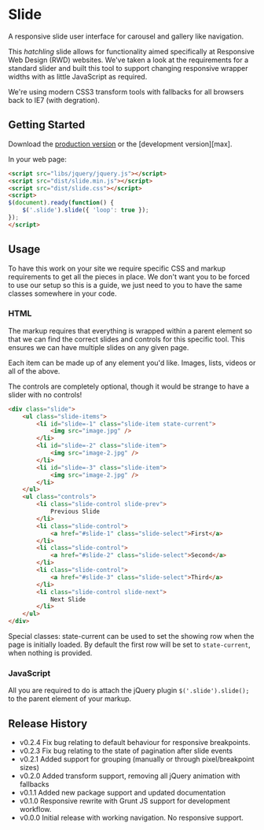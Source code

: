 # Slide

A responsive slide user interface for carousel and gallery like navigation.

This *hatchling* slide allows for functionality aimed specifically at
Responsive Web Design (RWD) websites. We've taken a look at the requirements
for a standard slider and built this tool to support changing responsive wrapper
widths with as little JavaScript as required.

We're using modern CSS3 transform tools with fallbacks for all browsers back
to IE7 (with degration).

## Getting Started
Download the [production version][min] or the [development version][max].

[min]: https://raw.github.com/hatchddigital/hatchling.slide/master/dist/slide.min.js
[min]: https://raw.github.com/hatchddigital/hatchling.slide/master/src/slide.js

In your web page:

```html
<script src="libs/jquery/jquery.js"></script>
<script src="dist/slide.min.js"></script>
<script src="dist/slide.css"></script>
<script>
$(document).ready(function() {
    $('.slide').slide({ 'loop': true });
});
</script>
```

## Usage

To have this work on your site we require specific CSS and markup requirements
to get all the pieces in place. We don't want you to be forced to use our
setup so this is a guide, we just need to you to have the same classes
somewhere in your code.

### HTML

The markup requires that everything is wrapped within a parent element so
that we can find the correct slides and controls for this specific tool. This
ensures we can have multiple slides on any given page.

Each item can be made up of any element you'd like. Images, lists, videos
or all of the above.

The controls are completely optional, though it would be strange to have a
slider with no controls!

```html
<div class="slide">
    <ul class="slide-items">
        <li id="slide=-1" class="slide-item state-current">
            <img src="image.jpg" />
        </li>
        <li id="slide=-2" class="slide-item">
            <img src="image-2.jpg" />
        </li>
        <li id="slide=-3" class="slide-item">
            <img src="image-2.jpg" />
        </li>
    </ul>
    <ul class="controls">
        <li class="slide-control slide-prev">
            Previous Slide
        </li>
        <li class="slide-control">
            <a href="#slide-1" class="slide-select">First</a>
        </li>
        <li class="slide-control">
            <a href="#slide-2" class="slide-select">Second</a>
        </li>
        <li class="slide-control">
            <a href="#slide-3" class="slide-select">Third</a>
        </li>
        <li class="slide-control slide-next">
            Next Slide
        </li>
    </ul>
</div>
```

Special classes: state-current can be used to set the showing row when the
page is initially loaded. By default the first row will be set to
`state-current`, when nothing is provided.

### JavaScript

All you are required to do is attach the jQuery plugin
`$('.slide').slide();` to the parent element of your markup.

## Release History
- v0.2.4 Fix bug relating to default behaviour for responsive breakpoints.
- v0.2.3 Fix bug relating to the state of pagination after slide events
- v0.2.1 Added support for grouping (manually or through pixel/breakpoint sizes)
- v0.2.0 Added transform support, removing all jQuery animation with fallbacks
- v0.1.1 Added new package support and updated documentation
- v0.1.0 Responsive rewrite with Grunt JS support for development workflow.
- v0.0.0 Initial release with working navigation. No responsive support.
